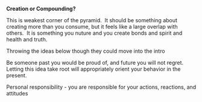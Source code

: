 **Creation or Compounding?**

This is weakest corner of the pyramid.  It should be something about creating more than you consume, but it feels like a large overlap with others.  It is something you nuture and you create bonds and spirit and health and truth.

Throwing the ideas below though they could move into the intro

Be someone past you would be proud of, and future you will not regret. Letting this idea take root will appropriately orient your behavior in the present.

Personal responsibility - you are responsible for your actions, reactions, and attitudes